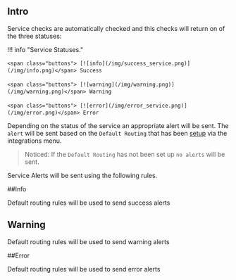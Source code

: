 
## Intro

Service checks are automatically checked and this checks will return on of the three statuses:

!!! info "Service Statuses."

    <span class="buttons"> [![info](/img/success_service.png)](/img/info.png)</span> Success

    <span class="buttons"> [![warning](/img/warning.png)](/img/warning.png)</span> Warning  

    <span class="buttons"> [![error](/img/error_service.png)](/img/error.png)</span> Error



Depending on the status of the service an appropriate alert will be sent.
The ```alert``` will be sent based on the ``` Default Routing ``` that has been [setup][1] via the integrations menu.

[1]: /how-to/default-routing/
   
> Noticed: If the ``` Default Routing ``` has not been set up ``` no alerts ``` will be sent.

Service Alerts will be sent using the following rules.

##Info

Default routing rules will be used to send <span class="myinfo"> success </span> alerts

## Warning

Default routing rules will be used to send  <span class="warning"> warning </span> alerts

##Error

Default routing rules will be used to send <span class="error"> error </span> alerts

